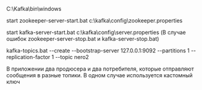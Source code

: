 C:\Kafka\bin\windows

start zookeeper-server-start.bat c:\kafka\config\zookeeper.properties

start kafka-server-start.bat c:\kafka\config\server.properties (В случае ошибок zookeeper-server-stop.bat и kafka-server-stop.bat)

kafka-topics.bat --create --bootstrap-server 127.0.0.1:9092 --partitions 1 --replication-factor 1 --topic nero2

 В приложении два продюсера и два потребителя, которые отправляют сообщения в разные топики.
 В одном случае используется кастомный ключ